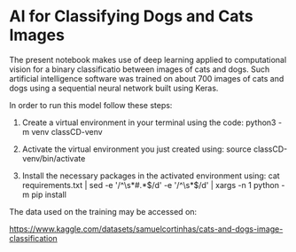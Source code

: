 # AI for Classifying Dogs and Cats Images

The present notebook makes use of deep learning applied to computational vision for a binary classificatio between images of cats and dogs. Such artificial intelligence software was trained on about 700 images of cats and dogs using a sequential neural network built using Keras.

In order to run this model follow these steps:

1. Create a virtual environment in your terminal using the code: 
    python3 -m venv classCD-venv

2. Activate the virtual environment you just created using: 
    source classCD-venv/bin/activate

3. Install the necessary packages in the activated environment using: 
    cat requirements.txt | sed -e '/^\s*#.*$/d' -e '/^\s*$/d' | xargs -n 1 python -m pip install

The data used on the training may be accessed on:

https://www.kaggle.com/datasets/samuelcortinhas/cats-and-dogs-image-classification
